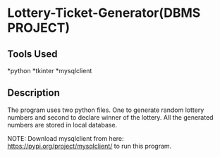 # Lottery-Ticket-Generator(DBMS PROJECT)

## Tools Used
*python
*tkinter
*mysqlclient

## Description
The program uses two python files. One to generate random lottery numbers and second to declare winner of the lottery.
All the generated numbers are stored in local database.


NOTE: Download mysqlclient from here: https://pypi.org/project/mysqlclient/ to run this program.

